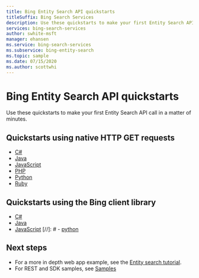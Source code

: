 ```yaml
---
title: Bing Entity Search API quickstarts
titleSuffix: Bing Search Services
description: Use these quickstarts to make your first Entity Search API call in a matter of minutes.
services: bing-search-services
author: swhite-msft
manager: ehansen
ms.service: bing-search-services
ms.subservice: bing-entity-search
ms.topic: sample
ms.date: 07/15/2020
ms.author: scottwhi
---
```


# Bing Entity Search API quickstarts

Use these quickstarts to make your first Entity Search API call in a matter of minutes.

## Quickstarts using native HTTP GET requests

- [C#](rest/csharp.md)
- [Java](rest/java.md)
- [JavaScript](rest/nodejs.md)
- [PHP](rest/php.md)
- [Python](rest/python.md)
- [Ruby](rest/ruby.md)


## Quickstarts using the Bing client library

- [C#](sdk/entity-search-client-library-csharp.md)
- [Java](sdk/entity-search-client-library-java.md)
- [JavaScript](sdk/entity-search-client-library-javascript.md)
[//]: # - [python](sdk/entity-search-client-library-python.md)


## Next steps

- For a more in depth web app example, see the [Entity search tutorial](../tutorial/bing-entities-search-single-page-app.md).
- For REST and SDK samples, see [Samples](../samples.md)
